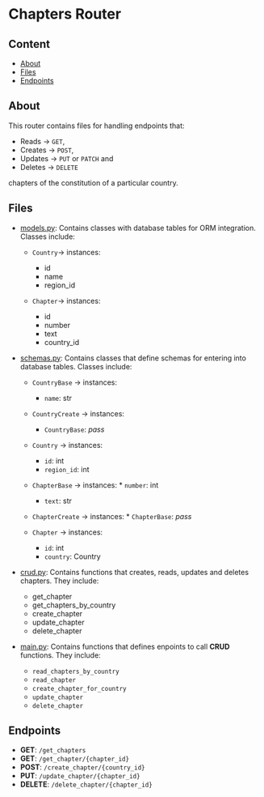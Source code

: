 # Chapters Router

## Content

* [About](#about)
* [Files](#files)
* [Endpoints](#endpoints)


## About

This router contains files for handling
endpoints that:

* Reads -> `GET`,
* Creates -> `POST`,
* Updates -> `PUT` or `PATCH` and
* Deletes -> `DELETE`

chapters of the constitution
of a particular country.


## Files

* [models.py](./models.py): Contains classes with
	                    database tables for
	                    ORM integration.
	                    Classes include:

	* `Country`-> instances:
		* id
		* name
		* region_id

	* `Chapter`-> instances:
		* id
		* number
		* text
		* country_id

* [schemas.py](./schemas.py): Contains classes
			      that define schemas
			      for entering into
			      database tables.
			      Classes include:

	* `CountryBase` -> instances:
		* `name`: str

	* `CountryCreate` -> instances:
		* `CountryBase`: *pass*

	* `Country` -> instances:
		* `id`: int
		* `region_id`: int

	* `ChapterBase` -> instances:
                * `number`: int
		* `text`: str

	* `ChapterCreate` -> instances:
                * `ChapterBase`: *pass*

	* `Chapter` -> instances:
		* `id`: int
		* `country`: Country

* [crud.py](./crud.py): Contains functions that
			creates, reads, updates
			and deletes chapters.
			They include:
	* get_chapter
	* get_chapters_by_country
	* create_chapter
	* update_chapter
	* delete_chapter

* [main.py](./main.py): Contains functions that
			defines enpoints to call
			**CRUD** functions. They
			include:

	* `read_chapters_by_country`
	* `read_chapter`
	* `create_chapter_for_country`
	* `update_chapter`
	* `delete_chapter`


## Endpoints

* **GET**: `/get_chapters`
* **GET**: `/get_chapter/{chapter_id}`
* **POST**: `/create_chapter/{country_id}`
* **PUT**: `/update_chapter/{chapter_id}`
* **DELETE**: `/delete_chapter/{chapter_id}`
